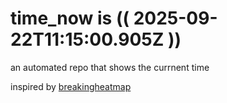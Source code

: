 # time_now is (( 2025-09-22T11:15:00.905Z ))

an automated repo that shows the currnent time

inspired by [breakingheatmap](https://github.com/breakingheatmap/breakingheatmap)